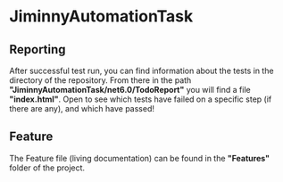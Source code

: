 # JiminnyAutomationTask
## Reporting 
   After successful test run, you can find information about the tests in the directory of the repository. From there in the path **"JiminnyAutomationTask/net6.0/TodoReport"** you will find a file **"index.html"**. Open to see which tests have failed on a specific step (if there are any), and which have passed!
   
## Feature
  The Feature file (living documentation) can be found in the **"Features"** folder of the project.
